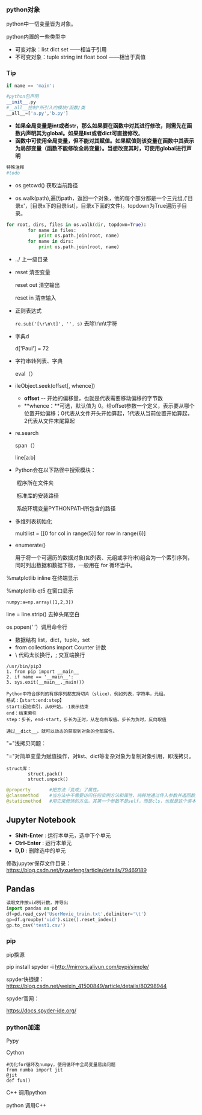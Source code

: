### python对象

python中一切变量皆为对象。

python内置的一些类型中

- 可变对象：list dict set  ——相当于引用
- 不可变对象：tuple string int float bool  ——相当于真值



### Tip

```python
if name == 'main':
```

```python
#python包声明
__init__.py
#__all__控制*所引入的模块/函数/类
__all__=['a.py','b.py']
```

- **如果全局变量是int或者str，那么如果要在函数中对其进行修改，则需先在函数内声明其为global。如果是list或者dict可直接修改**。
- **函数中可使用全局变量，但不能对其赋值。如果赋值则该变量在函数中其表示为局部变量（函数不能修改全局变量）。当想改变其时，可使用global进行声明**

```python
特殊注释
#todo
```

- os.getcwd()  获取当前路径


- os.walk(path),遍历path，返回一个对象，他的每个部分都是一个三元组,('目录x'，[目录x下的目录list]，目录x下面的文件)。topdown为True遍历子目录。

~~~python
for root, dirs, files in os.walk(dir, topdown=True):  
        for name in files:  
            print os.path.join(root, name)  
        for name in dirs:  
            print os.path.join(root, name)  
~~~

- ../  上一级目录

- reset 清空变量

  reset out 清空输出

  reset in 清空输入

- 正则表达式

  `re.sub('[\r\n\t]', '', s)`  去除\r\n\t字符

- 字典d

  d['Paul'] = 72 

- 字符串转列表、字典    

  eval（）

- ileObject.seek(offset[, whence])

  * **offset** -- 开始的偏移量，也就是代表需要移动偏移的字节数
  * **whence：**可选，默认值为 0。给offset参数一个定义，表示要从哪个位置开始偏移；0代表从文件开头开始算起，1代表从当前位置开始算起，2代表从文件末尾算起

- re.search

  span（）

  line[a:b]

- Python会在以下路径中搜索模块：

  ​	程序所在文件夹

  ​	标准库的安装路径

  ​	系统环境变量PYTHONPATH所包含的路径

- 多维列表初始化

  multilist = [[0 for col in range(5)] for row in range(6)]

- enumerate()

  用于将一个可遍历的数据对象(如列表、元组或字符串)组合为一个索引序列，同时列出数据和数据下标，一般用在 for 循环当中。


%matplotlib inline  在终端显示

%matplotlib qt5    在窗口显示

```
numpy:a=np.array([1,2,3])  
```

line = line.strip()  去掉头尾空白

os.popen(‘ ’）调用命令行

- 数据结构 list，dict，tuple，set
- from collections import Counter   计数
- \  代码太长换行，;  交互端换行

```
/usr/bin/pip3
1. from pip import __main__
2. if name == '__main__':
3. sys.exit(__main__._main())
```



    Python中符合序列的有序序列都支持切片（slice），例如列表，字符串，元组。
    格式：【start:end:step】
    start:起始索引，从0开始，-1表示结束
    end：结束索引
    step：步长，end-start，步长为正时，从左向右取值。步长为负时，反向取值
```
通过__dict__，就可以动态的获取到对象的全部属性。
```

"="浅拷贝问题：

​	"="对简单变量为赋值操作，对list、dict等复杂对象为复制对象引用，即浅拷贝。

```
struct库：
		struct.pack()
		struct.unpack()
```



```python
@property		#把方法『变成』了属性。
@classmethod	#当方法中不需要访问任何实例方法和属性，纯粹地通过传入参数并返回数据的功能性方法
@staticmethod	#用它来修饰的方法，其第一个参数不是self，而是cls，也就是这个类本身作为参数


```



## Jupyter Notebook

* **Shift-Enter** : 运行本单元，选中下个单元
* **Ctrl-Enter** : 运行本单元
* **D,D** : 删除选中的单元

修改jupyter保存文件目录：https://blog.csdn.net/lyxuefeng/article/details/79469189

## Pandas

```python
读取文件按uid列计数，并导出
import pandas as pd
df=pd.read_csv('UserMovie_train.txt',delimiter='\t')
gp=df.groupby('uid').size().reset_index()
gp.to_csv('test1.csv')
```

### pip

pip换源

pip install spyder -i  http://mirrors.aliyun.com/pypi/simple/



spyder快捷键：<https://blog.csdn.net/weixin_41500849/article/details/80298944>

spyder官网：

<https://docs.spyder-ide.org/>



### python加速

Pypy

Cython

```
#优化for循环及numpy，使用循环中全局变量易出问题
from numba import jit
@jit
def fun()
```

C++  调用python

python 调用C++

